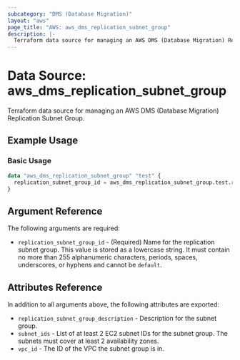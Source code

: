 ```yaml
---
subcategory: "DMS (Database Migration)"
layout: "aws"
page_title: "AWS: aws_dms_replication_subnet_group"
description: |-
  Terraform data source for managing an AWS DMS (Database Migration) Replication Subnet Group.
---
```


# Data Source: aws_dms_replication_subnet_group

Terraform data source for managing an AWS DMS (Database Migration) Replication Subnet Group.

## Example Usage

### Basic Usage

```terraform
data "aws_dms_replication_subnet_group" "test" {
  replication_subnet_group_id = aws_dms_replication_subnet_group.test.replication_subnet_group_id
}
```

## Argument Reference

The following arguments are required:

* `replication_subnet_group_id` - (Required) Name for the replication subnet group. This value is stored as a lowercase string. It must contain no more than 255 alphanumeric characters, periods, spaces, underscores, or hyphens and cannot be `default`.

## Attributes Reference

In addition to all arguments above, the following attributes are exported:

* `replication_subnet_group_description` - Description for the subnet group.
* `subnet_ids` - List of at least 2 EC2 subnet IDs for the subnet group. The subnets must cover at least 2 availability zones.
* `vpc_id` - The ID of the VPC the subnet group is in.
